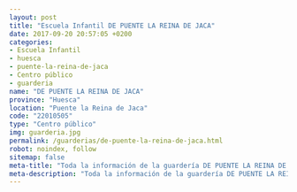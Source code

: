 ```yaml
---
layout: post
title: "Escuela Infantil DE PUENTE LA REINA DE JACA"
date: 2017-09-20 20:57:05 +0200
categories:
- Escuela Infantil
- huesca
- puente-la-reina-de-jaca
- Centro público
- guarderia
name: "DE PUENTE LA REINA DE JACA"
province: "Huesca"
location: "Puente la Reina de Jaca"
code: "22010505"
type: "Centro público"
img: guarderia.jpg
permalink: /guarderias/de-puente-la-reina-de-jaca.html
robot: noindex, follow
sitemap: false
meta-title: "Toda la información de la guardería DE PUENTE LA REINA DE JACA"
meta-description: "Toda la información de la guardería DE PUENTE LA REINA DE JACA"
---
```

